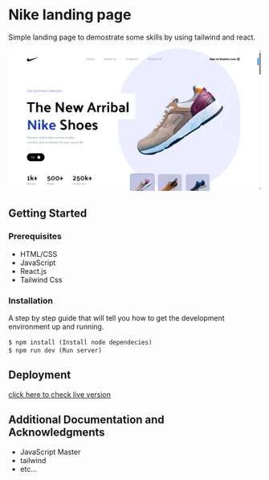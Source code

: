 # Nike landing page

Simple landing page to demostrate some skills by using tailwind and react.

![](./src/assets/images/nikepage.png)


## Getting Started


### Prerequisites


* HTML/CSS
* JavaScript
* React.js
* Tailwind Css

### Installation

A step by step guide that will tell you how to get the development environment up and running.

```
$ npm install (Install node dependecies)
$ npm run dev (Run server)
```


## Deployment

[click here to check live version](https://dev--lucky-moxie-8d5dd8.netlify.app/)

## Additional Documentation and Acknowledgments

* JavaScript Master
* tailwind
* etc...